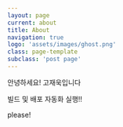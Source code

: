 ```yaml
---
layout: page
current: about
title: About
navigation: true
logo: 'assets/images/ghost.png'
class: page-template
subclass: 'post page'
---
```


안녕하세요! 고재욱입니다

빌드 및 배포 자동화 실행!!

please!